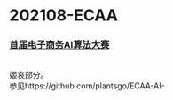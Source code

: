 # 202108-ECAA
### [首届电子商务AI算法大赛](https://www.automl.ai/competitions/19)
<br/>
姬哀部分。<br/>
参见https://github.com/plantsgo/ECAA-AI-
<br/><br/>
